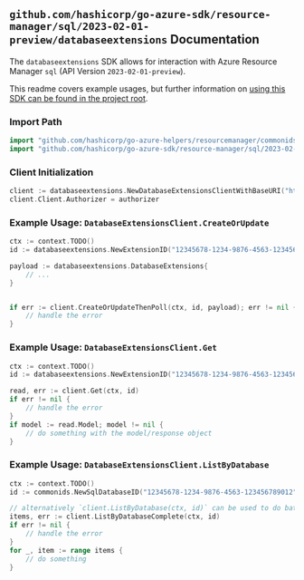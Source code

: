 
## `github.com/hashicorp/go-azure-sdk/resource-manager/sql/2023-02-01-preview/databaseextensions` Documentation

The `databaseextensions` SDK allows for interaction with Azure Resource Manager `sql` (API Version `2023-02-01-preview`).

This readme covers example usages, but further information on [using this SDK can be found in the project root](https://github.com/hashicorp/go-azure-sdk/tree/main/docs).

### Import Path

```go
import "github.com/hashicorp/go-azure-helpers/resourcemanager/commonids"
import "github.com/hashicorp/go-azure-sdk/resource-manager/sql/2023-02-01-preview/databaseextensions"
```


### Client Initialization

```go
client := databaseextensions.NewDatabaseExtensionsClientWithBaseURI("https://management.azure.com")
client.Client.Authorizer = authorizer
```


### Example Usage: `DatabaseExtensionsClient.CreateOrUpdate`

```go
ctx := context.TODO()
id := databaseextensions.NewExtensionID("12345678-1234-9876-4563-123456789012", "example-resource-group", "serverValue", "databaseValue", "extensionValue")

payload := databaseextensions.DatabaseExtensions{
	// ...
}


if err := client.CreateOrUpdateThenPoll(ctx, id, payload); err != nil {
	// handle the error
}
```


### Example Usage: `DatabaseExtensionsClient.Get`

```go
ctx := context.TODO()
id := databaseextensions.NewExtensionID("12345678-1234-9876-4563-123456789012", "example-resource-group", "serverValue", "databaseValue", "extensionValue")

read, err := client.Get(ctx, id)
if err != nil {
	// handle the error
}
if model := read.Model; model != nil {
	// do something with the model/response object
}
```


### Example Usage: `DatabaseExtensionsClient.ListByDatabase`

```go
ctx := context.TODO()
id := commonids.NewSqlDatabaseID("12345678-1234-9876-4563-123456789012", "example-resource-group", "serverValue", "databaseValue")

// alternatively `client.ListByDatabase(ctx, id)` can be used to do batched pagination
items, err := client.ListByDatabaseComplete(ctx, id)
if err != nil {
	// handle the error
}
for _, item := range items {
	// do something
}
```
